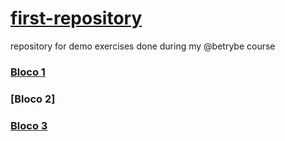 # [first-repository](https://github.com/DeividBorges93/first-repository)
repository for demo exercises done during my @betrybe course

### [Bloco 1](https://github.com/DeividBorges93/first-repository/tree/exercicios-bloco-1)
### [Bloco 2]
### [Bloco 3](https://github.com/DeividBorges93/first-repository/tree/exercicios-bloco-3)
